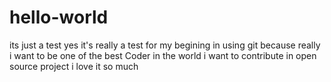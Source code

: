 # hello-world
its just a test
yes it's really a test for my begining in using git 
because really i want to be one of the best Coder in the world 
i want to contribute in open source project i love it so much
